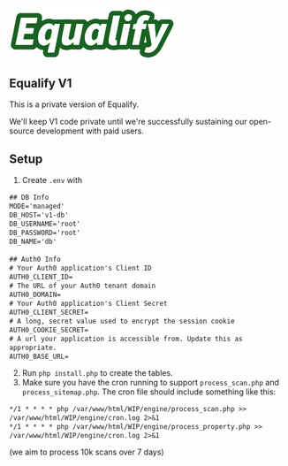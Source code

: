 <img src="logo.svg" alt="Equalify Logo" width="300">

## Equalify V1

This is a private version of Equalify.

We'll keep V1 code private until we're successfully sustaining our open-source development with paid users.

## Setup
1. Create `.env` with
```
## DB Info
MODE='managed'
DB_HOST='v1-db'
DB_USERNAME='root'
DB_PASSWORD='root'
DB_NAME='db'

## Auth0 Info
# Your Auth0 application's Client ID
AUTH0_CLIENT_ID=
# The URL of your Auth0 tenant domain
AUTH0_DOMAIN=
# Your Auth0 application's Client Secret
AUTH0_CLIENT_SECRET=
# A long, secret value used to encrypt the session cookie
AUTH0_COOKIE_SECRET=
# A url your application is accessible from. Update this as appropriate.
AUTH0_BASE_URL=
```
2. Run `php install.php` to create the tables.
3. Make sure you have the cron running to support `process_scan.php` and `process_sitemap.php`. The cron file should include something like this:
```
*/1 * * * * php /var/www/html/WIP/engine/process_scan.php >> /var/www/html/WIP/engine/cron.log 2>&1
*/1 * * * * php /var/www/html/WIP/engine/process_property.php >> /var/www/html/WIP/engine/cron.log 2>&1
```
(we aim to process 10k scans over 7 days)